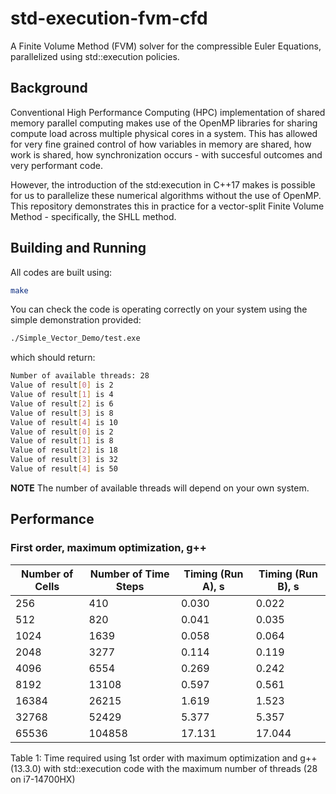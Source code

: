 # std-execution-fvm-cfd

A Finite Volume Method (FVM) solver for the compressible Euler Equations, parallelized using std::execution policies.

## Background

Conventional High Performance Computing (HPC) implementation of shared memory parallel computing makes use of the OpenMP libraries for sharing compute load across multiple physical cores in a system. This has allowed for very fine grained control of how variables in memory are shared, how work is shared, how synchronization occurs - with succesful outcomes and very performant code.

However, the introduction of the std:execution in C++17 makes is possible for us to parallelize these numerical algorithms without the use of OpenMP. This repository demonstrates this in practice for a vector-split Finite Volume Method - specifically, the SHLL method.

## Building and Running

All codes are built using:

```bash
make
```

You can check the code is operating correctly on your system using the simple demonstration provided:

```bash
./Simple_Vector_Demo/test.exe
```

which should return:

```bash
Number of available threads: 28
Value of result[0] is 2
Value of result[1] is 4
Value of result[2] is 6
Value of result[3] is 8
Value of result[4] is 10
Value of result[0] is 2
Value of result[1] is 8
Value of result[2] is 18
Value of result[3] is 32
Value of result[4] is 50
```

**NOTE** The number of available threads will depend on your own system.

## Performance

### First order, maximum optimization, g++

| Number of Cells | Number of Time Steps | Timing (Run A), s | Timing (Run B), s |
|----------------| ---------------| ----------------| ---------------| 
| 256           | 410           | 0.030             | 0.022         |
| 512           | 820           | 0.041             | 0.035         |
| 1024          | 1639           | 0.058             | 0.064        |
| 2048          | 3277           | 0.114             | 0.119        |
| 4096          | 6554           | 0.269             | 0.242        |
| 8192          | 13108           | 0.597            | 0.561        |
| 16384         | 26215         |  1.619            |  1.523        |
| 32768         | 52429         |  5.377           |   5.357      |
| 65536         | 104858        |  17.131           |  17.044      |

Table 1: Time required using 1st order with maximum optimization and g++ (13.3.0) with std::execution code with the maximum number of threads (28 on i7-14700HX)

